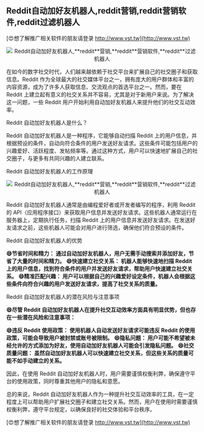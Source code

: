 ## **Reddit自动加好友机器人,**reddit**营销,**reddit**营销软件,**reddit**过滤机器人**

[😍想了解推广相关软件的朋友请登录 http://www.vst.tw](http://www.vst.tw)

 <center><img src="https://vst.tw/MP4/tuiguang/png/4.png" alt="Reddit自动加好友机器人,**reddit**营销,**reddit**营销软件,**reddit**过滤机器人"></center>

在如今的数字社交时代，人们越来越依赖于社交平台来扩展自己的社交圈子和获取信息。Reddit 作为全球最大的社交媒体平台之一，拥有庞大的用户群体和丰富的内容资源，成为了许多人获取信息、交流观点的首选平台之一。然而，要在 Reddit 上建立起有意义的社交关系并不容易，尤其是对于新用户来说。为了解决这一问题，一些 Reddit 用户开始利用自动加好友机器人来提升他们的社交互动效率。

Reddit 自动加好友机器人是什么？

Reddit 自动加好友机器人是一种程序，它能够自动扫描 Reddit 上的用户信息，并根据预设的条件，自动向符合条件的用户发送好友请求。这些条件可能包括用户的兴趣爱好、活跃程度、发帖频率等。通过这种方式，用户可以快速地扩展自己的社交圈子，与更多有共同兴趣的人建立联系。

Reddit 自动加好友机器人的工作原理

 <center><img src="https://vst.tw/MP4/tuiguang/png/5.png" alt="Reddit自动加好友机器人,**reddit**营销,**reddit**营销软件,**reddit**过滤机器人"></center>

Reddit 自动加好友机器人通常是由编程爱好者或开发者编写的程序，利用 Reddit 的 API（应用程序接口）来获取用户信息并发送好友请求。这些机器人通常运行在服务器上，定期执行任务，扫描 Reddit 上的用户信息并发送好友请求。在发送好友请求之前，这些机器人可能会对用户进行筛选，确保他们符合预设的条件。

Reddit 自动加好友机器人的优势

**😄节省时间和精力： 通过自动加好友机器人，用户无需手动搜索并添加好友，节省了大量的时间和精力。**
**😄快速建立社交关系： 机器人能够快速地扫描 Reddit 上的用户信息，找到符合条件的用户并发送好友请求，帮助用户快速建立社交关系。**
**😄精准匹配兴趣： 用户可以根据自己的兴趣爱好设定条件，机器人会根据这些条件向符合兴趣的用户发送好友请求，提高了社交关系的质量。**

Reddit 自动加好友机器人的潜在风险与注意事项

**😄尽管 Reddit 自动加好友机器人在提升社交互动效率方面具有明显优势，但也存在一些潜在风险和注意事项：**

**😄违反 Reddit 使用政策： 使用机器人自动发送好友请求可能违反 Reddit 的使用政策，可能会导致用户被封禁或账号被限制。**
**😄隐私问题： 用户可能不希望被未经允许的方式添加为好友，使用自动加好友机器人可能会引发隐私问题。**
**😄社交质量问题： 虽然自动加好友机器人可以快速建立社交关系，但这些关系的质量可能不如手动建立的关系。**

因此，在使用 Reddit 自动加好友机器人时，用户需要谨慎权衡利弊，确保遵守平台的使用政策，同时尊重其他用户的隐私和意愿。

总的来说，Reddit 自动加好友机器人作为一种提升社交互动效率的工具，在一定程度上可以帮助用户扩展社交圈子和建立社交关系。然而，用户在使用时需要谨慎权衡利弊，遵守平台规定，以确保良好的社交体验和平台秩序。

[😍想了解推广相关软件的朋友请登录 http://www.vst.tw](http://www.vst.tw)



